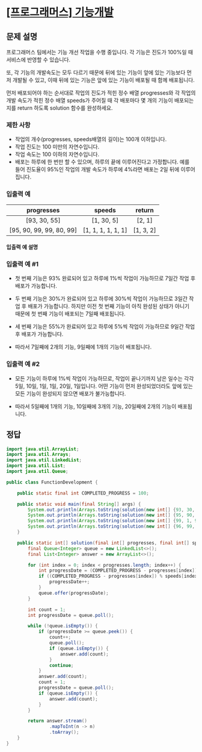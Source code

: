 # [\[프로그래머스\] 기능개발](https://programmers.co.kr/learn/courses/30/lessons/4258)

## 문제 설명
프로그래머스 팀에서는 기능 개선 작업을 수행 중입니다. 각 기능은 진도가 100%일 때 서비스에 반영할 수 있습니다.

또, 각 기능의 개발속도는 모두 다르기 때문에 뒤에 있는 기능이 앞에 있는 기능보다 먼저 개발될 수 있고, 이때 뒤에 있는 기능은 앞에 있는 기능이 배포될 때 함께 배포됩니다.

먼저 배포되어야 하는 순서대로 작업의 진도가 적힌 정수 배열 progresses와 각 작업의 개발 속도가 적힌 정수 배열 speeds가 주어질 때 각 배포마다 몇 개의 기능이 배포되는지를 return 하도록 solution 함수를 완성하세요.

### 제한 사항
- 작업의 개수(progresses, speeds배열의 길이)는 100개 이하입니다.
- 작업 진도는 100 미만의 자연수입니다.
- 작업 속도는 100 이하의 자연수입니다.
- 배포는 하루에 한 번만 할 수 있으며, 하루의 끝에 이루어진다고 가정합니다. 예를 들어 진도율이 95%인 작업의 개발 속도가 하루에 4%라면 배포는 2일 뒤에 이루어집니다.

### 입출력 예
progresses | speeds | return
:---: | :---: | :---:
[93, 30, 55] | [1, 30, 5] | [2, 1]
[95, 90, 99, 99, 80, 99] | [1, 1, 1, 1, 1, 1] | [1, 3, 2]

#### 입출력 예 설명
### 입출력 예 #1
- 첫 번째 기능은 93% 완료되어 있고 하루에 1%씩 작업이 가능하므로 7일간 작업 후 배포가 가능합니다.
- 두 번째 기능은 30%가 완료되어 있고 하루에 30%씩 작업이 가능하므로 3일간 작업 후 배포가 가능합니다. 하지만 이전 첫 번째 기능이 아직 완성된 상태가 아니기 때문에 첫 번째 기능이 배포되는 7일째 배포됩니다.
- 세 번째 기능은 55%가 완료되어 있고 하루에 5%씩 작업이 가능하므로 9일간 작업 후 배포가 가능합니다.

- 따라서 7일째에 2개의 기능, 9일째에 1개의 기능이 배포됩니다.

### 입출력 예 #2
- 모든 기능이 하루에 1%씩 작업이 가능하므로, 작업이 끝나기까지 남은 일수는 각각 5일, 10일, 1일, 1일, 20일, 1일입니다. 어떤 기능이 먼저 완성되었더라도 앞에 있는 모든 기능이 완성되지 않으면 배포가 불가능합니다.

- 따라서 5일째에 1개의 기능, 10일째에 3개의 기능, 20일째에 2개의 기능이 배포됩니다.

## 정답

```java
import java.util.ArrayList;
import java.util.Arrays;
import java.util.LinkedList;
import java.util.List;
import java.util.Queue;

public class FunctionDevelopment {

    public static final int COMPLETED_PROGRESS = 100;

    public static void main(final String[] args) {
        System.out.println(Arrays.toString(solution(new int[] {93, 30, 55}, new int[] {1, 30, 5})));
        System.out.println(Arrays.toString(solution(new int[] {95, 90, 99, 99, 80, 99}, new int[] {1, 1, 1, 1, 1, 1})));
        System.out.println(Arrays.toString(solution(new int[] {99, 1, 99, 1}, new int[] {1, 1, 1, 1})));
        System.out.println(Arrays.toString(solution(new int[] {96, 99, 98, 97}, new int[] {1, 1, 1, 1})));
    }

    public static int[] solution(final int[] progresses, final int[] speeds) {
        final Queue<Integer> queue = new LinkedList<>();
        final List<Integer> answer = new ArrayList<>();

        for (int index = 0; index < progresses.length; index++) {
            int progressDate = (COMPLETED_PROGRESS - progresses[index]) / speeds[index];
            if ((COMPLETED_PROGRESS - progresses[index]) % speeds[index] != 0) {
                progressDate++;
            }
            queue.offer(progressDate);
        }

        int count = 1;
        int progressDate = queue.poll();

        while (!queue.isEmpty()) {
            if (progressDate >= queue.peek()) {
                count++;
                queue.poll();
                if (queue.isEmpty()) {
                    answer.add(count);
                }
                continue;
            }
            answer.add(count);
            count = 1;
            progressDate = queue.poll();
            if (queue.isEmpty()) {
                answer.add(count);
            }
        }

        return answer.stream()
                .mapToInt(n -> n)
                .toArray();
    }
}

```
